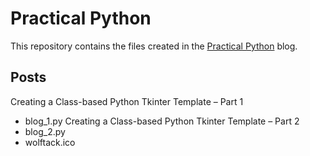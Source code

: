 # Practical Python

This repository contains the files created in the [Practical Python](https://practicalpythonnow.blogspot.com/) blog.

## Posts

Creating a Class-based Python Tkinter Template – Part 1
- blog_1.py
Creating a Class-based Python Tkinter Template – Part 2
- blog_2.py
- wolftack.ico